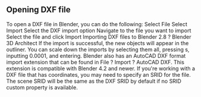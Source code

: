 
## Opening DXF file

To open a DXF file in Blender, you can do the following:
Select File
Select Import
Select the DXF import option
Navigate to the file you want to import
Select the file and click Import
Importing DXF files to Blender 2.8 ? Blender 3D Architect
If the import is successful, the new objects will appear in the outliner. You can scale down the imports by selecting them all, pressing s, inputting 0.0001, and entering.
Blender also has an AutoCAD DXF format import extension that can be found in File ? Import ? AutoCAD DXF. This extension is compatible with Blender 4.2 and newer.
If you're working with a DXF file that has coordinates, you may need to specify an SRID for the file. The scene SRID will be the same as the DXF SRID by default if no SRID custom property is available.
